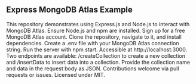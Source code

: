 ## Express MongoDB Atlas Example

This repository demonstrates using Express.js and Node.js to interact with MongoDB Atlas. Ensure Node.js and npm are installed. Sign up for a free MongoDB Atlas account. Clone the repository, navigate to it, and install dependencies. Create a .env file with your MongoDB Atlas connection string. Run the server with npm start. Accessible at http://localhost:3000. Two endpoints are available: /createCollection to create a new collection and /insertData to insert data into a collection. Provide the collection name and data in the request body as JSON. Contributions welcome via pull requests or issues. Licensed under MIT.
